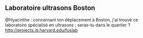 ## Laboratoire ultrasons Boston



@Hyacinthe : concernant ton déplacement à Boston, j'ai trouvé ce laboratoire
spécialisé en ultrasons ; seras-tu dans le quartier ?  
<http://projects.iq.harvard.edu/fuslab>



